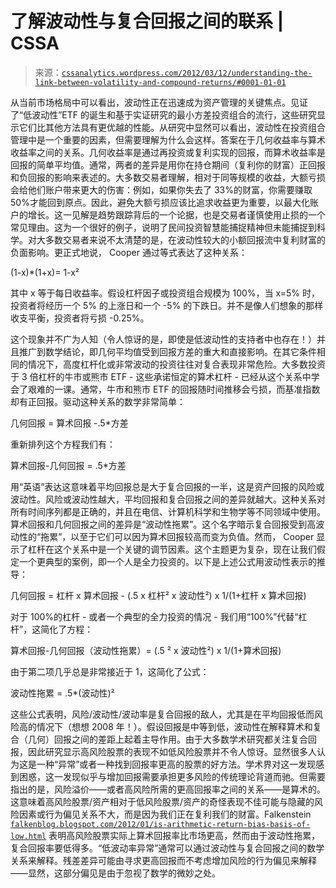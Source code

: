 <!--yml

分类：未分类

日期：2024-05-12 18:06:30

-->

# 了解波动性与复合回报之间的联系 | CSSA

> 来源：[`cssanalytics.wordpress.com/2012/03/12/understanding-the-link-between-volatility-and-compound-returns/#0001-01-01`](https://cssanalytics.wordpress.com/2012/03/12/understanding-the-link-between-volatility-and-compound-returns/#0001-01-01)

从当前市场格局中可以看出，波动性正在迅速成为资产管理的关键焦点。见证了“低波动性”ETF 的诞生和基于实证研究的最小方差投资组合的流行，这些研究显示它们比其他方法具有更优越的性能。从研究中显然可以看出，波动性在投资组合管理中是一个重要的因素，但需要理解为什么会这样。答案在于几何收益率与算术收益率之间的关系。几何收益率是通过再投资或复利实现的回报，而算术收益率是回报的简单平均值。通常，两者的差异是用你在持仓期间（复利你的财富）正回报和负回报的影响来表述的。大多数交易者理解，相对于同等规模的收益，大额亏损会给他们账户带来更大的伤害：例如，如果你失去了 33%的财富，你需要赚取 50%才能回到原点。因此，避免大额亏损应该比追求收益更为重要，以最大化账户的增长。这一见解是趋势跟踪背后的一个论据，也是交易者谨慎使用止损的一个常见理由。这为一个很好的例子，说明了民间投资智慧能捕捉精神但未能捕捉到科学。对大多数交易者来说不太清楚的是，在波动性较大的小额回报流中复利财富的负面影响。更正式地说， Cooper 通过等式表达了这种关系：

(1-x)*(1+x)= 1-x²

其中 x 等于每日收益率。假设杠杆因子或投资组合规模为 100%，当 x=5% 时，投资者将经历一个 5% 的上涨日和一个 -5% 的下跌日。并不是像人们想象的那样收支平衡，投资者将亏损 -0.25%。

这个现象并不广为人知（令人惊讶的是，即使是低波动性的支持者中也存在！）并且推广到数学结论，即几何平均值受到回报方差的重大和直接影响。在其它条件相同的情况下，高度杠杆化或非常波动的投资往往对复合表现非常危险。大多数投资于 3 倍杠杆的牛市或熊市 ETF - 这些承诺恒定的算术杠杆 - 已经从这个关系中学会了艰难的一课。通常，牛市和熊市 ETF 的回报随时间推移会亏损，而基准指数却有正回报。驱动这种关系的数学非常简单：

几何回报 = 算术回报 -.5*方差

重新排列这个方程我们有：

算术回报-几何回报 = .5*方差

用“英语”表达这意味着平均回报总是大于复合回报的一半，这是资产回报的风险或波动性。风险或波动性越大，平均回报和复合回报之间的差异就越大。这种关系对所有时间序列都是正确的，并且在电信、计算机科学和生物学等不同领域中使用。算术回报和几何回报之间的差异是“波动性拖累”。这个名字暗示复合回报受到高波动性的“拖累”，以至于它们可以因为算术回报较高而变为负值。然而， Cooper 显示了杠杆在这个关系中是一个关键的调节因素。这个主题更为复杂，现在让我们假定一个更典型的案例，即一个人是全力投资的。以下是上述公式用波动性表示的推导：

几何回报 = 杠杆 x 算术回报 - (.5 x 杠杆² x 波动性²) x 1/(1+杠杆 x 算术回报)

对于 100%的杠杆 - 或者一个典型的全力投资的情况 - 我们用“100%”代替“杠杆”，这简化了方程：

算术回报-几何回报（波动性拖累）= (.5 ² x 波动性²) x 1/(1+算术回报)

由于第二项几乎总是非常接近于 1，这简化了公式：

波动性拖累 = .5*(波动性)²

这些公式表明，风险/波动性/波动率是复合回报的敌人，尤其是在平均回报低而风险高的情况下（想想 2008 年！）。假设回报是中等到低，波动性在解释算术和复合（几何）回报之间的差距上起着主导作用。由于大多数学术研究都关注复合回报，因此研究显示高风险股票的表现不如低风险股票并不令人惊讶。显然很多人认为这是一种“异常”或者一种找到回报率更高的股票的好方法。学术界对这一发现感到困惑，这一发现似乎与增加回报需要承担更多风险的传统理论背道而驰。但需要指出的是，风险溢价——或者高风险所需的更高回报率之间的关系——是算术的。这意味着高风险股票/资产相对于低风险股票/资产的奇怪表现不佳可能与隐藏的风险因素或行为偏见关系不大，而是因为我们正在复利我们的财富。Falkenstein [`falkenblog.blogspot.com/2012/01/is-arithmetic-return-bias-basis-of-low.html`](http://falkenblog.blogspot.com/2012/01/is-arithmetic-return-bias-basis-of-low.html) 表明高风险股票实际上算术回报率比市场更高，然而由于波动性拖累，复合回报率要低得多。“低波动率异常”通常可以通过波动性与复合回报之间的数学关系来解释。残差差异可能由寻求更高回报而不考虑增加风险的行为偏见来解释——显然，这部分偏见是由于忽视了数学的微妙之处。
